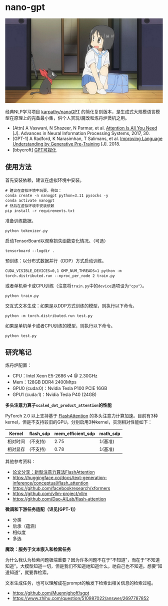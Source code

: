
# nano-gpt

![ ](./nano.jpg)

经典NLP学习项目 [karpathy/nanoGPT](https://github.com/karpathy/nanoGPT) 的简化复刻版本，是生成式大规模语言模型在原理上的完备最小集，供个人赏玩/魔改和炼丹炉煲机之用。

- [Attn] A Vaswani, N Shazeer, N Parmar, et al. [Attention Is All You Need](https://arxiv.org/abs/1706.03762) [J]. Advances in Neural Information Processing Systems, 2017, 30.
- [GPT-1] A Radford, K Narasimhan, T Salimans, et al. [Improving Language Understanding by Generative Pre-Training](https://s3-us-west-2.amazonaws.com/openai-assets/research-covers/language-unsupervised/language_understanding_paper.pdf) [J]. 2018.
- [bbycroft] [GPT可视化](https://bbycroft.net/llm)

## 使用方法

首先安装依赖，建议在虚拟环境中安装。

```
# 建议在虚拟环境中玩耍，例如：
conda create -n nanogpt python=3.11 pysocks -y
conda activate nanogpt
# 然后在虚拟环境中安装依赖
pip install -r requirements.txt
```

准备训练数据。

```
python tokenizer.py
```

启动TensorBoard以观察损失函数变化情况。（可选）

```
tensorboard --logdir .
```

预训练：以分布式数据并行（DDP）方式启动训练。

```
CUDA_VISIBLE_DEVICES=0,1 OMP_NUM_THREADS=1 python -m torch.distributed.run --nproc_per_node 2 train.py
```

或者单机单卡或CPU训练（注意将`train.py`中的`device`选项设为`"cpu"`）。

```
python train.py
```

交互式文本生成：如果是以DDP方式训练的模型，则执行以下命令。

```
python -m torch.distributed.run test.py
```

如果是单机单卡或者CPU训练的模型，则执行以下命令。

```
python test.py
```

## 研究笔记

炼丹炉配置：

- CPU：Intel Xeon E5-2686 v4 @ 2.30GHz
- Mem：128GB DDR4 2400Mtps
- GPU0 (cuda:0)：Nvidia Tesla P100 PCIE 16GB
- GPU1 (cuda:1)：Nvidia Tesla P40 (24GB)

**多头注意力算子`scaled_dot_product_attention`的性能**

PyTorch 2.0 以上支持基于 [FlashAttention](https://arxiv.org/abs/2205.14135) 的多头注意力计算加速。目前有3种kernel，但是不支持较旧的GPU。分别启用3种kernel，实测相对性能如下：

|Kernel|flash_sdp|mem_efficient_sdp|math_sdp|
|------|------|----|--|
|相对时间|(不支持)|2.75|1(基准)|
|相对显存|(不支持)|0.78|1(基准)|

其他参考资料：

- [论文分享：新型注意力算法FlashAttention](https://www.bilibili.com/video/BV1zs4y1J7tb/)
- https://huggingface.co/docs/text-generation-inference/conceptual/flash_attention
- https://github.com/facebookresearch/xformers
- https://github.com/vllm-project/vllm
- https://github.com/Dao-AILab/flash-attention

**微调和下游任务适配（详见[GPT-1]）**

- 分类
- 后承（蕴涵）
- 相似度
- 多选

**魔改：服务于文本嵌入和检索任务**

为什么我认为检索问题极端重要？因为许多问题不在于“不知道”，而在于“不知道知道”。大模型知道一切，但是我们不知道祂知道什么，祂自己也不知道。想要“知道知道”，就要靠检索。

文本生成任务，也可以理解成在prompt的触发下检索出相关信息的检索过程。

- https://github.com/Muennighoff/sgpt
- https://www.zhihu.com/question/510987022/answer/2697787852
